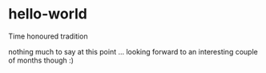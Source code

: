 # hello-world
Time honoured tradition

nothing much to say at this point ... looking forward to an interesting couple of months though :)
